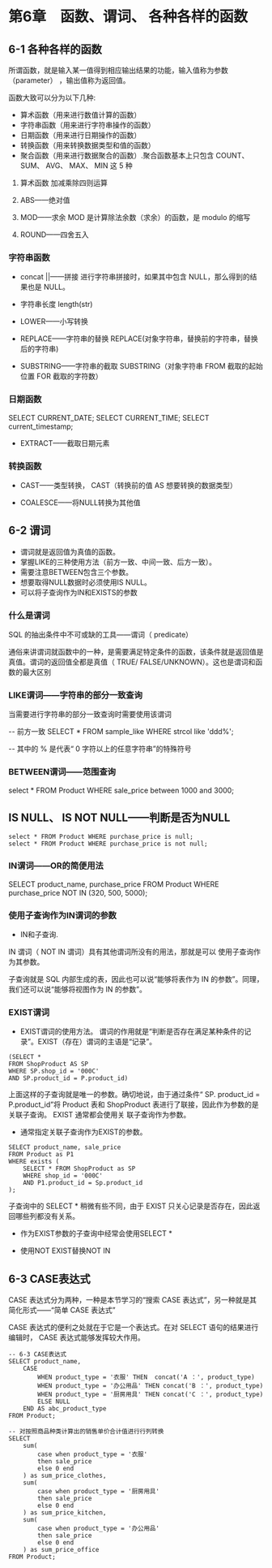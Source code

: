 # 第6章　函数、谓词、 各种各样的函数

## 6-1 各种各样的函数
所谓函数，就是输入某一值得到相应输出结果的功能，输入值称为参数（parameter） ，输出值称为返回值。

函数大致可以分为以下几种:
- 算术函数（用来进行数值计算的函数）
- 字符串函数（用来进行字符串操作的函数）
- 日期函数（用来进行日期操作的函数）
- 转换函数（用来转换数据类型和值的函数）
- 聚合函数（用来进行数据聚合的函数）.聚合函数基本上只包含 COUNT、 SUM、 AVG、 MAX、 MIN 这 5 种

1. 算术函数
加减乘除四则运算    

2. ABS——绝对值

3. MOD——求余
MOD 是计算除法余数（求余）的函数，是 modulo 的缩写

4. ROUND——四舍五入


### 字符串函数
- concat ||——拼接
进行字符串拼接时，如果其中包含 NULL，那么得到的结果也是 NULL。

- 字符串长度
length(str)

- LOWER——小写转换

- REPLACE——字符串的替换
REPLACE(对象字符串，替换前的字符串，替换后的字符串)

- SUBSTRING——字符串的截取
SUBSTRING（对象字符串 FROM 截取的起始位置 FOR 截取的字符数）


### 日期函数

SELECT CURRENT_DATE;
SELECT CURRENT_TIME;
SELECT current_timestamp;

- EXTRACT——截取日期元素

### 转换函数

- CAST——类型转换， CAST（转换前的值 AS 想要转换的数据类型）

- COALESCE——将NULL转换为其他值


## 6-2 谓词
- 谓词就是返回值为真值的函数。
- 掌握LIKE的三种使用方法（前方一致、中间一致、后方一致）。
- 需要注意BETWEEN包含三个参数。
- 想要取得NULL数据时必须使用IS NULL。
- 可以将子查询作为IN和EXISTS的参数


### 什么是谓词
 SQL 的抽出条件中不可或缺的工具——谓词（ predicate）
 
 通俗来讲谓词就函数中的一种，是需要满足特定条件的函数，该条件就是返回值是真值。谓词的返回值全都是真值（ TRUE/ FALSE/UNKNOWN）。这也是谓词和函数的最大区别

### LIKE谓词——字符串的部分一致查询
当需要进行字符串的部分一致查询时需要使用该谓词

-- 前方一致
SELECT * FROM sample_like WHERE strcol like 'ddd%';

-- 其中的 % 是代表“ 0 字符以上的任意字符串”的特殊符号

### BETWEEN谓词——范围查询
select * FROM Product WHERE sale_price between 1000 and 3000;

## IS NULL、 IS NOT NULL——判断是否为NULL
```
select * FROM Product WHERE purchase_price is null;
select * FROM Product WHERE purchase_price is not null;
```

### IN谓词——OR的简便用法

SELECT product_name, purchase_price
FROM Product
WHERE purchase_price NOT IN (320, 500, 5000);

### 使用子查询作为IN谓词的参数

- IN和子查询.

IN 谓词（ NOT IN 谓词）具有其他谓词所没有的用法，那就是可以
使用子查询作为其参数。

子查询就是 SQL 内部生成的表，因此也可以说“能够将表作为 IN 的参数”。同理，我们还可以说“能够将视图作为 IN 的参数”。


### EXIST谓词

- EXIST谓词的使用方法。
谓词的作用就是“判断是否存在满足某种条件的记录”。EXIST（存在）谓词的主语是“记录”。

```
(SELECT *
FROM ShopProduct AS SP
WHERE SP.shop_id = '000C'
AND SP.product_id = P.product_id)
```

上面这样的子查询就是唯一的参数。确切地说，由于通过条件“ SP.
product_id = P.product_id”将 Product 表和 ShopProduct
表进行了联接，因此作为参数的是关联子查询。 EXIST 通常都会使用关
联子查询作为参数。

- 通常指定关联子查询作为EXIST的参数。
```
SELECT product_name, sale_price
FROM Product as P1 
WHERE exists (
	SELECT * FROM ShopProduct as SP
	WHERE shop_id = '000C'
	AND P1.product_id = Sp.product_id
);
```
子查询中的 SELECT * 稍微有些不同，由于 EXIST 只关心记录是否存在，因此返回哪些列都没有关系。

- 作为EXIST参数的子查询中经常会使用SELECT *

- 使用NOT EXIST替换NOT IN


## 6-3 CASE表达式
CASE 表达式分为两种，一种是本节学习的“搜索 CASE 表达式”，另一种就是其简化形式——“简单 CASE 表达式”

CASE 表达式的便利之处就在于它是一个表达式。在对 SELECT 语句的结果进行编辑时， CASE 表达式能够发挥较大作用。
```
-- 6-3 CASE表达式
SELECT product_name,
	CASE 
		WHEN product_type = '衣服' THEN  concat('A ：', product_type) 
		WHEN product_type = '办公用品' THEN concat('B ：', product_type) 
		WHEN product_type = '厨房用具' THEN concat('C ：', product_type) 
		ELSE NULL
	END AS abc_product_type
FROM Product;

-- 对按照商品种类计算出的销售单价合计值进行行列转换
SELECT 
	sum(
		case when product_type = '衣服' 
		then sale_price 
		else 0 end 
	) as sum_price_clothes,
	sum(
		case when product_type = '厨房用具'
		then sale_price
		else 0 end 
	) as sum_price_kitchen,
	sum(
		case when product_type = '办公用品'
		then sale_price
		else 0 end
	) as sum_price_office
FROM Product;

```